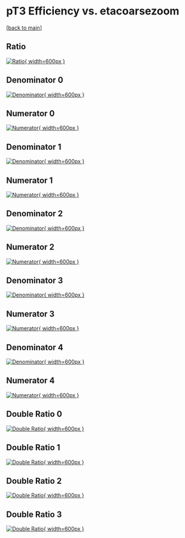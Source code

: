 # pT3 Efficiency vs. etacoarsezoom

[[back to main](./)]



## Ratio

[![Ratio](../mtv/var/pT3_loweta_0_-1_eff_etacoarsezoom.png){ width=600px }](../mtv/var/pT3_loweta_0_-1_eff_etacoarsezoom.pdf)

## Denominator 0

[![Denominator](../mtv/den/pT3_loweta_0_-1_eff_etacoarsezoom_den0.png){ width=600px }](../mtv/den/pT3_loweta_0_-1_eff_etacoarsezoom_den0.pdf)

## Numerator 0

[![Numerator](../mtv/num/pT3_loweta_0_-1_eff_etacoarsezoom_num0.png){ width=600px }](../mtv/num/pT3_loweta_0_-1_eff_etacoarsezoom_num0.pdf)

## Denominator 1

[![Denominator](../mtv/den/pT3_loweta_0_-1_eff_etacoarsezoom_den1.png){ width=600px }](../mtv/den/pT3_loweta_0_-1_eff_etacoarsezoom_den1.pdf)

## Numerator 1

[![Numerator](../mtv/num/pT3_loweta_0_-1_eff_etacoarsezoom_num1.png){ width=600px }](../mtv/num/pT3_loweta_0_-1_eff_etacoarsezoom_num1.pdf)

## Denominator 2

[![Denominator](../mtv/den/pT3_loweta_0_-1_eff_etacoarsezoom_den2.png){ width=600px }](../mtv/den/pT3_loweta_0_-1_eff_etacoarsezoom_den2.pdf)

## Numerator 2

[![Numerator](../mtv/num/pT3_loweta_0_-1_eff_etacoarsezoom_num2.png){ width=600px }](../mtv/num/pT3_loweta_0_-1_eff_etacoarsezoom_num2.pdf)

## Denominator 3

[![Denominator](../mtv/den/pT3_loweta_0_-1_eff_etacoarsezoom_den3.png){ width=600px }](../mtv/den/pT3_loweta_0_-1_eff_etacoarsezoom_den3.pdf)

## Numerator 3

[![Numerator](../mtv/num/pT3_loweta_0_-1_eff_etacoarsezoom_num3.png){ width=600px }](../mtv/num/pT3_loweta_0_-1_eff_etacoarsezoom_num3.pdf)

## Denominator 4

[![Denominator](../mtv/den/pT3_loweta_0_-1_eff_etacoarsezoom_den4.png){ width=600px }](../mtv/den/pT3_loweta_0_-1_eff_etacoarsezoom_den4.pdf)

## Numerator 4

[![Numerator](../mtv/num/pT3_loweta_0_-1_eff_etacoarsezoom_num4.png){ width=600px }](../mtv/num/pT3_loweta_0_-1_eff_etacoarsezoom_num4.pdf)

## Double Ratio 0

[![Double Ratio](../mtv/ratio/pT3_loweta_0_-1_eff_etacoarsezoom_ratio0.png){ width=600px }](../mtv/ratio/pT3_loweta_0_-1_eff_etacoarsezoom_ratio0.pdf)

## Double Ratio 1

[![Double Ratio](../mtv/ratio/pT3_loweta_0_-1_eff_etacoarsezoom_ratio1.png){ width=600px }](../mtv/ratio/pT3_loweta_0_-1_eff_etacoarsezoom_ratio1.pdf)

## Double Ratio 2

[![Double Ratio](../mtv/ratio/pT3_loweta_0_-1_eff_etacoarsezoom_ratio2.png){ width=600px }](../mtv/ratio/pT3_loweta_0_-1_eff_etacoarsezoom_ratio2.pdf)

## Double Ratio 3

[![Double Ratio](../mtv/ratio/pT3_loweta_0_-1_eff_etacoarsezoom_ratio3.png){ width=600px }](../mtv/ratio/pT3_loweta_0_-1_eff_etacoarsezoom_ratio3.pdf)

